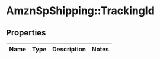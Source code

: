# AmznSpShipping::TrackingId

## Properties
Name | Type | Description | Notes
------------ | ------------- | ------------- | -------------

